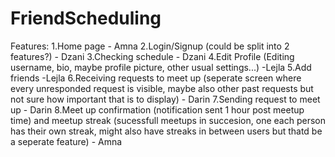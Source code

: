 # FriendScheduling

Features:
1.Home page - Amna
2.Login/Signup (could be split into 2 features?) - Dzani
3.Checking schedule - Dzani
4.Edit Profile (Editing username, bio, maybe profile picture, other usual settings...) -Lejla
5.Add friends -Lejla
6.Receiving requests to meet up (seperate screen where every unresponded request is visible, maybe also other past requests but not sure how important that is to display) - Darin
7.Sending request to meet up - Darin
8.Meet up confirmation (notification sent 1 hour post meetup time) and meetup streak (sucessfull meetups in succesion, one each person has their own streak, might also have streaks in between users but thatd be a seperate feature) - Amna
